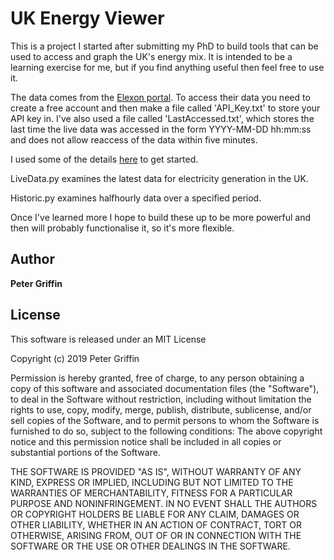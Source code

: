 # UK Energy Viewer

This is a project I started after submitting my PhD to build tools that can be used to access and graph the UK's energy mix. It is intended to be a learning exercise for me, but if you find anything useful then feel free to use it.


The data comes from the [Elexon portal](https://www.elexonportal.co.uk/scripting). To access their data you need to create a free account and then make a file called 'API_Key.txt' to store your API key in. I've also used a file called 'LastAccessed.txt', which stores the last time the live data was accessed in the form YYYY-MM-DD hh:mm:ss and does not allow reaccess of the data within five minutes.

I used some of the details [here](https://energyanalyst.co.uk/uk-power-market-data-python-xml-and-pandas-dataframes/) to get started.

LiveData.py examines the latest data for electricity generation in the UK.

Historic.py examines halfhourly data over a specified period.

Once I've learned more I hope to build these up to be more powerful and then will probably functionalise it, so it's more flexible.


## Author

**Peter Griffin**

## License
This software is released under an MIT License

Copyright (c) 2019 Peter Griffin

Permission is hereby granted, free of charge, to any person obtaining a copy of this software and associated documentation files (the "Software"), to deal in the Software without restriction, including without limitation the rights to use, copy, modify, merge, publish, distribute, sublicense, and/or sell copies of the Software, and to permit persons to whom the Software is furnished to do so, subject to the following conditions:
The above copyright notice and this permission notice shall be included in all copies or substantial portions of the Software. 

THE SOFTWARE IS PROVIDED "AS IS", WITHOUT WARRANTY OF ANY KIND, EXPRESS OR IMPLIED, INCLUDING BUT NOT LIMITED TO THE WARRANTIES OF MERCHANTABILITY, FITNESS FOR A PARTICULAR PURPOSE AND NONINFRINGEMENT. IN NO EVENT SHALL THE AUTHORS OR COPYRIGHT HOLDERS BE LIABLE FOR ANY CLAIM, DAMAGES OR OTHER LIABILITY, WHETHER IN AN ACTION OF CONTRACT, TORT OR OTHERWISE, ARISING FROM, OUT OF OR IN CONNECTION WITH THE SOFTWARE OR THE USE OR OTHER DEALINGS IN THE SOFTWARE.
